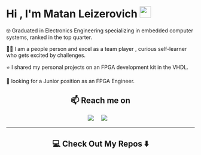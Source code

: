 # Hi , I'm Matan Leizerovich <img src="https://raw.githubusercontent.com/MartinHeinz/MartinHeinz/master/wave.gif" width="30px">

🤓 Graduated in Electronics Engineering specializing in embedded computer systems, ranked in the top quarter.

👱🏻 I am a people person and excel as a team player , curious self-learner who gets excited by challenges.

⭐ I shared my personal projects on an FPGA development kit in the VHDL.

🎯 looking for a Junior position as an FPGA Engineer.

<h2  align="center">📫 Reach me on</h2>
<p align="center">
  <a target="_blank"href="https://www.linkedin.com/in/matan-leizerovich-fpga-engineer/"><img src="https://img.shields.io/badge/linkedin-%230077B5.svg?&style=for-the-badge&logo=linkedin&logoColor=white" /></a>&nbsp;&nbsp;&nbsp;&nbsp;
  <a href="mailto:matanlaza@gmail.com?subject=Hello%20Ileri,%20From%20Github"><img src="https://img.shields.io/badge/gmail-%23D14836.svg?&style=for-the-badge&logo=gmail&logoColor=white" /></a>&nbsp;&nbsp;&nbsp;&nbsp;
</p>

<hr>

<h2  align="center">💻 Check Out My Repos ⬇️ </h2>
